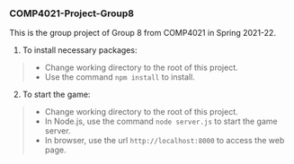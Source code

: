 ### COMP4021-Project-Group8

This is the group project of Group 8 from COMP4021 in Spring 2021-22. 



1. To install necessary packages:
> - Change working directory to the root of this project.
> - Use the command `npm install` to install.


2. To start the game: 
> - Change working directory to the root of this project.
> - In Node.js, use the command `node server.js` to start the game server.
> - In browser, use the url `http://localhost:8000` to access the web page.
